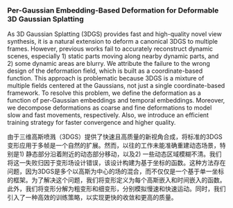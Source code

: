 ### Per-Gaussian Embedding-Based Deformation for Deformable 3D Gaussian Splatting

As 3D Gaussian Splatting (3DGS) provides fast and high-quality novel view synthesis, it is a natural extension to deform a canonical 3DGS to multiple frames. However, previous works fail to accurately reconstruct dynamic scenes, especially 1) static parts moving along nearby dynamic parts, and 2) some dynamic areas are blurry. We attribute the failure to the wrong design of the deformation field, which is built as a coordinate-based function. This approach is problematic because 3DGS is a mixture of multiple fields centered at the Gaussians, not just a single coordinate-based framework. To resolve this problem, we define the deformation as a function of per-Gaussian embeddings and temporal embeddings. Moreover, we decompose deformations as coarse and fine deformations to model slow and fast movements, respectively. Also, we introduce an efficient training strategy for faster convergence and higher quality.

由于三维高斯喷溅（3DGS）提供了快速且高质量的新视角合成，将标准的3DGS变形应用于多帧是一个自然的扩展。然而，以往的工作未能准确重建动态场景，特别是1) 静态部分沿着附近的动态部分移动，以及2) 一些动态区域模糊不清。我们将这一失败归因于变形场设计错误，该设计构建为基于坐标的函数。这种方法存在问题，因为3DGS是多个以高斯为中心的场的混合，而不仅仅是一个基于单一坐标的框架。为了解决这个问题，我们将变形定义为每个高斯嵌入和时间嵌入的函数。此外，我们将变形分解为粗变形和细变形，分别模拟慢速和快速运动。同时，我们引入了一种高效的训练策略，以实现更快的收敛和更高的质量。

